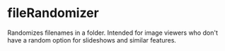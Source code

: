 # fileRandomizer
Randomizes filenames in a folder.  Intended for image viewers who don't have a random option for slideshows and similar features.

